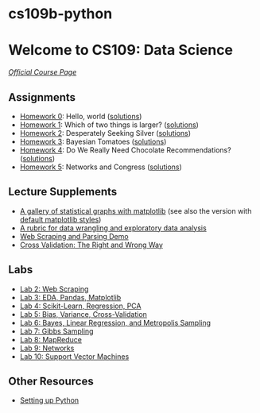 # cs109b-python
Welcome to CS109: Data Science
=======
*[Official Course Page](http://cs109.org)*

## Assignments

* [Homework 0](http://nbviewer.ipython.org/urls/raw.github.com/cs109/content/master/HW0.ipynb): Hello, world ([solutions](http://nbviewer.ipython.org/urls/raw.github.com/cs109/content/master/HW0_solutions.ipynb))
* [Homework 1](http://nbviewer.ipython.org/urls/raw.github.com/cs109/content/master/HW1.ipynb): Which of two things is larger? ([solutions](http://nbviewer.ipython.org/urls/raw.github.com/cs109/content/master/HW1_solutions.ipynb))
* [Homework 2](http://nbviewer.ipython.org/urls/raw.github.com/cs109/content/master/HW2.ipynb): Desperately Seeking Silver ([solutions](http://nbviewer.ipython.org/urls/raw.github.com/cs109/content/master/HW2_solutions.ipynb))
* [Homework 3](http://nbviewer.ipython.org/urls/raw.github.com/cs109/content/master/HW3.ipynb): Bayesian Tomatoes ([solutions](http://nbviewer.ipython.org/urls/raw.github.com/cs109/content/master/HW3_solutions.ipynb))
* [Homework 4](http://nbviewer.ipython.org/urls/raw.github.com/cs109/content/master/HW4.ipynb): Do We Really Need Chocolate Recommendations? ([solutions](http://nbviewer.ipython.org/urls/raw.github.com/cs109/content/master/HW4_solutions.ipynb))
* [Homework 5](http://nbviewer.ipython.org/urls/raw.github.com/cs109/content/master/HW5.ipynb): Networks and Congress ([solutions](http://nbviewer.ipython.org/urls/raw.github.com/cs109/content/master/HW5_solutions.ipynb))

## Lecture Supplements

* [A gallery of statistical graphs with matplotlib](http://nbviewer.ipython.org/urls/raw.github.com/cs109/content/master/lec_03_statistical_graphs.ipynb) (see also the version with [default matplotlib styles](http://nbviewer.ipython.org/urls/raw.github.com/cs109/content/master/lec_03_statistical_graphs_mpl_default.ipynb))
* [A rubric for data wrangling and exploratory data analysis](http://nbviewer.ipython.org/urls/raw.github.com/cs109/content/master/lec_04_wrangling.ipynb)
* [Web Scraping and Parsing Demo](http://nbviewer.ipython.org/urls/raw.github.com/cs109/content/master/lec_04_scraping.ipynb)
* [Cross Validation: The Right and Wrong Way](http://nbviewer.ipython.org/urls/raw.github.com/cs109/content/master/lec_10_cross_val.ipynb)

## Labs

* [Lab 2: Web Scraping](https://github.com/cs109/content/tree/master/labs/lab2)
* [Lab 3: EDA, Pandas, Matplotlib](http://nbviewer.ipython.org/urls/raw.github.com/cs109/content/master/labs/lab3/lab3full.ipynb)
* [Lab 4: Scikit-Learn, Regression, PCA](http://nbviewer.ipython.org/urls/raw.github.com/cs109/content/master/labs/lab4/Lab4full.ipynb)
* [Lab 5: Bias, Variance, Cross-Validation](http://nbviewer.ipython.org/urls/raw.github.com/cs109/content/master/labs/lab5/Lab5.ipynb)
* [Lab 6: Bayes, Linear Regression, and Metropolis Sampling](http://nbviewer.ipython.org/urls/raw.github.com/cs109/content/master/labs/lab6/BayesLinear.ipynb)
* [Lab 7: Gibbs Sampling](http://nbviewer.ipython.org/urls/raw.github.com/cs109/content/master/labs/lab7/GibbsSampler.ipynb)
* [Lab 8: MapReduce](http://nbviewer.ipython.org/urls/raw.github.com/cs109/content/master/labs/lab8/lab8_mapreduce.ipynb)
* [Lab 9: Networks](http://nbviewer.ipython.org/urls/raw.github.com/cs109/content/master/labs/lab9/lab_9.ipynb)
* [Lab 10: Support Vector Machines](http://nbviewer.ipython.org/urls/raw.github.com/cs109/content/master/labs/lab10/Lab_10.ipynb)


## Other Resources

* [Setting up Python](https://github.com/cs109/content/wiki/Installing-Python)
